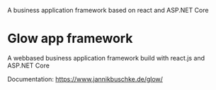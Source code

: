 A business application framework based on react and ASP.NET Core

# Glow app framework

A webbased business application framework build with react.js and ASP.NET Core

Documentation: https://www.jannikbuschke.de/glow/
